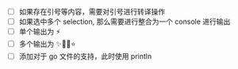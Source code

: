

- [ ] 如果存在引号等内容，需要对引号进行转译操作
- [ ] 如果选中多个 selection, 那么需要进行整合为一个 console 进行输出
- [ ] 单个输出为 ⚡️
- [ ] 多个输出为 ✨💫🌟⭐
- [ ] 添加对于 go 文件的支持，此时使用 println